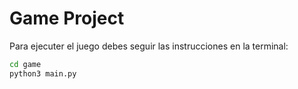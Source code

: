 # Game Project
Para ejecuter el juego debes seguir las instrucciones en la terminal:
```sh
cd game
python3 main.py
```


